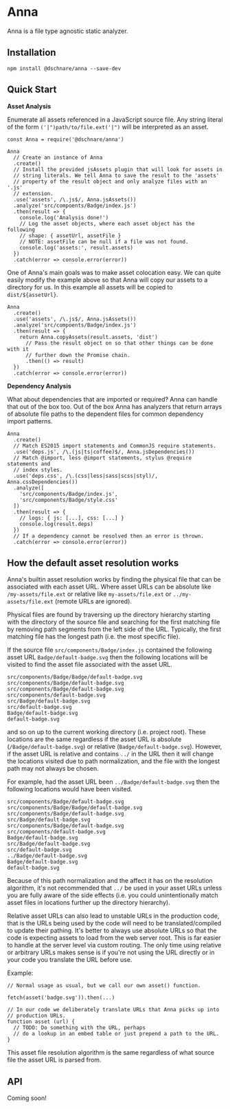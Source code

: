 # Anna

Anna is a file type agnostic static analyzer.

## Installation

    npm install @dschnare/anna --save-dev

## Quick Start

**Asset Analysis**

Enumerate all assets referenced in a JavaScript source file. Any string literal
of the form `('|")path/to/file.ext('|")` will be interpreted as an asset.

    const Anna = require('@dschnare/anna')

    Anna
      // Create an instance of Anna
      .create()
      // Install the provided jsAssets plugin that will look for assets in
      // string literals. We tell Anna to save the result to the 'assets'
      // property of the result object and only analyze files with an '.js'
      // extension.
      .use('assets', /\.js$/, Anna.jsAssets())
      .analyze('src/compoents/Badge/index.js')
      .then(result => {
        console.log('Analysis done!')
        // Log the asset objects, where each asset object has the following
        // shape: { assetUrl, assetFile }
        // NOTE: assetFile can be null if a file was not found.
        console.log('assets:', result.assets)
      })
      .catch(error => console.error(error))

One of Anna's main goals was to make asset colocation easy. We can quite easily
modify the example above so that Anna will copy our assets to a directory for
us. In this example all assets will be copied to `dist/${assetUrl}`.

    Anna
      .create()
      .use('assets', /\.js$/, Anna.jsAssets())
      .analyze('src/compoents/Badge/index.js')
      .then(result => {
        return Anna.copyAssets(result.assets, 'dist')
          // Pass the result object on so that other things can be done with it
          // further down the Promise chain.
          .then(() => result)
      })
      .catch(error => console.error(error))

**Dependency Analysis**

What about dependencies that are imported or required? Anna can handle that out
of the box too. Out of the box Anna has analyzers that return arrays of absolute
file paths to the dependent files for common dependency import patterns.

    Anna
      .create()
      // Match ES2015 import statements and CommonJS require statements.
      .use('deps.js', /\.(js|ts|coffee)$/, Anna.jsDependencies())
      // Match @import, less @import statements, stylus @require statements and
      // index styles.
      .use('deps.css', /\.(css|less|sass|scss|styl)/, Anna.cssDependencies())
      .analyze([
        'src/components/Badge/index.js',
        'src/components/Badge/style.css'
      ])
      .then(result => {
        // logs: { js: [...], css: [...] }
        console.log(result.deps)
      })
      // If a dependency cannot be resolved then an error is thrown.
      .catch(error => console.error(error))

## How the default asset resolution works

Anna's builtin asset resolution works by finding the physical file that can be
associated with each asset URL. Where asset URLs can be absolute like
`/my-assets/file.ext` or relative like `my-assets/file.ext` or
`../my-assets/file.ext` (remote URLs are ignored).

Physical files are found by traversing up the directory hierarchy starting with
the directory of the source file and searching for the first matching file by
removing path segments from the left side of the URL. Typically, the first
matching file has the longest path (i.e. the most specific file).

If the source file `src/components/Badge/index.js` contained the following asset
URL `Badge/default-badge.svg` then the following locations will be visited to
find the asset file associated with the asset URL.

    src/components/Badge/Badge/default-badge.svg
    src/components/Badge/default-badge.svg
    src/components/Badge/default-badge.svg
    src/components/default-badge.svg
    src/Badge/default-badge.svg
    src/default-badge.svg
    Badge/default-badge.svg
    default-badge.svg

and so on up to the current working directory (i.e. project root). These
locations are the same regardless if the asset URL is absolute
(`/Badge/default-badge.svg`) or relative (`Badge/default-badge.svg`). However,
if the asset URL is relative and contains `../` in the URL then it will change
the locations visited due to path normalization, and the file with the longest
path may not always be chosen.

For example, had the asset URL been `../Badge/default-badge.svg` then the
following locations would have been visited.

    src/components/Badge/default-badge.svg
    src/components/Badge/Badge/default-badge.svg
    src/components/Badge/default-badge.svg
    src/Badge/default-badge.svg
    src/components/Badge/default-badge.svg
    src/components/default-badge.svg
    Badge/default-badge.svg
    src/Badge/default-badge.svg
    src/default-badge.svg
    ../Badge/default-badge.svg
    Badge/default-badge.svg
    default-badge.svg

Because of this path normalization and the affect it has on the resolution
algorithm, it's not recommended that `../` be used in your asset URLs unless you
are fully aware of the side effects (i.e. you could unintentionally match asset
files in locations further up the directory hierarchy).

Relative asset URLs can also lead to unstable URLs in the production code, that
is the URLs being used by the code will need to be translated/compiled to update
their pathing. It's better to always use absolute URLs so that the code is
expecting assets to load from the web server root. This is far easier to handle
at the server level via custom routing. The only time using relative or
arbitrary URLs makes sense is if you're not using the URL directly or in your
code you translate the URL before use.

Example:

    // Normal usage as usual, but we call our own asset() function.

    fetch(asset('badge.svg')).then(...)

    // In our code we deliberately translate URLs that Anna picks up into
    // production URLs.
    function asset (url) {
      // TODO: Do something with the URL, perhaps
      // do a lookup in an embed table or just prepend a path to the URL.
    }

This asset file resolution algorithm is the same regardless of what source file
the asset URL is parsed from.

## API

Coming soon!
